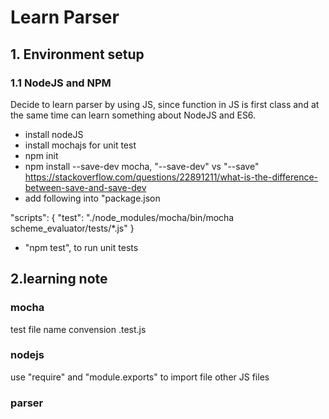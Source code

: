 # Learn Parser

## 1. Environment setup

### 1.1 NodeJS and NPM
Decide to learn parser by using JS, since function in JS is first class and at the same time can learn something about NodeJS and ES6.

- install nodeJS
- install mochajs for unit test
 - npm init
 - npm install --save-dev mocha, "--save-dev" vs "--save" https://stackoverflow.com/questions/22891211/what-is-the-difference-between-save-and-save-dev
 - add following into "package.json
 
"scripts": {
    "test": "./node_modules/mocha/bin/mocha scheme_evaluator/tests/*.js"
}

 - "npm test", to run unit tests

## 2.learning note

### mocha
  test file name convension .test.js

### nodejs
  use "require" and "module.exports" to import file other JS files

### parser


